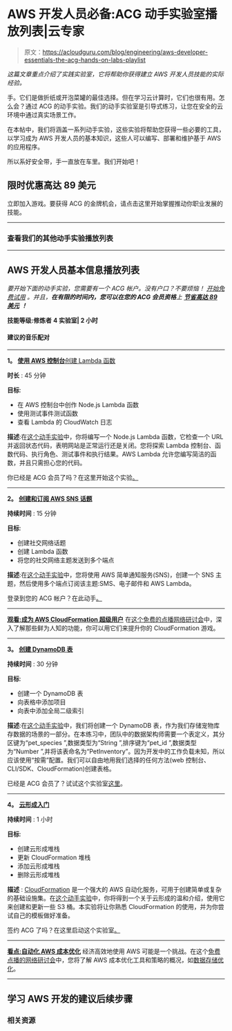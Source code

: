 # AWS 开发人员必备:ACG 动手实验室播放列表|云专家

> 原文：<https://acloudguru.com/blog/engineering/aws-developer-essentials-the-acg-hands-on-labs-playlist>

*这篇文章重点介绍了实践实验室，它将帮助你获得建立 AWS 开发人员技能的实际经验。*

手。它们是做折纸或开泡菜罐的最佳选择。但在学习云计算时，它们也很有用。怎么会？通过 ACG 的动手实验。我们的动手实验室是引导式练习，让您在安全的云环境中通过真实场景工作。

在本帖中，我们将涵盖一系列动手实验，这些实验将帮助您获得一些必要的工具，以学习成为 AWS 开发人员的基本知识，这些人可以编写、部署和维护基于 AWS 的应用程序。

所以系好安全带，手一直放在车里。我们开始吧！

## 限时优惠高达 89 美元

立即加入游戏。要获得 ACG 的金牌机会，请点击这里开始掌握推动你职业发展的技能。

* * *

### 查看我们的其他动手实验播放列表

* * *

## AWS 开发人员基本信息播放列表

**要开始下面的动手实验，您需要有一个 ACG 帐户。没有户口？不要烦恼！* [*开始免费试用*](https://acloudguru.com/pricing) *。并且，**在有限的时间内，您可以在您的 ACG 会员资格**上* [***节省高达 89 美元***](https://acloudguru.com/content/cloudgames?utm_source=site&utm_medium=blog&utm_campaign=2021_cloudgames) ***！****

**技能等级:修炼者**
**4 实验室| 2 小时**

#### 建议的音乐配对

* * *

**1。** [**使用 AWS 控制台**创建 Lambda 函数](https://acloudguru.com/hands-on-labs/creating-a-lambda-function-using-the-aws-console)

**时长** : 45 分钟

**目标**:

*   在 AWS 控制台中创作 Node.js Lambda 函数
*   使用测试事件测试函数
*   查看 Lambda 的 CloudWatch 日志

**描述**:在[这个动手实验](https://acloudguru.com/hands-on-labs/creating-a-lambda-function-using-the-aws-console)中，你将编写一个 Node.js Lambda 函数，它检查一个 URL 并返回状态代码，表明网站是正常运行还是关闭。您将探索 Lambda 控制台、函数代码、执行角色、测试事件和执行结果。AWS Lambda 允许您编写简洁的函数，并且只需担心您的代码。

你已经是 ACG 会员了吗？在这里开始这个实验[。](https://learn.acloud.guru/handson/a0645bc3-152d-44c8-8706-bf309f4c846e)

* * *

**2。** [**创建和订阅 AWS SNS 话题**](https://acloudguru.com/hands-on-labs/creating-and-subscribing-to-aws-sns-topics)

**持续时间** : 15 分钟

**目标**:

*   创建社交网络话题
*   创建 Lambda 函数
*   将您的社交网络主题发送到多个端点

**描述**:在[这个动手实验](https://acloudguru.com/hands-on-labs/creating-and-subscribing-to-aws-sns-topics)中，您将使用 AWS 简单通知服务(SNS)，创建一个 SNS 主题，然后使用多个端点订阅该主题:SMS、电子邮件和 AWS Lambda。

登录到您的 ACG 帐户？在此动手[。](https://learn.acloud.guru/handson/1167a5fe-7953-4f6c-89ed-50e8b18ccac3)

* * *

**[观看:成为 AWS CloudFormation 超级用户](https://acloudguru.com/content/become-an-aws-cloudformation-power-user)** 在[这个免费的点播网络研讨会](https://acloudguru.com/content/become-an-aws-cloudformation-power-user)中，深入了解那些鲜为人知的功能，你可以用它们来提升你的 CloudFormation 游戏。

* * *

**3。** [**创建 DynamoDB 表**](https://acloudguru.com/hands-on-labs/creating-a-dynamodb-table)

**持续时间** : 30 分钟

**目标**:

*   创建一个 DynamoDB 表
*   向表格中添加项目
*   向表中添加全局二级索引

**描述**:在[这个动手实验](https://acloudguru.com/hands-on-labs/creating-a-dynamodb-table)中，我们将创建一个 DynamoDB 表，作为我们存储宠物库存数据的场景的一部分。在本练习中，团队中的数据架构师需要一个表定义，其分区键为“pet_species ”,数据类型为“String ”,排序键为“pet_id ”,数据类型为“Number ”,并将该表命名为“PetInventory”。因为开发中的工作负载未知，所以应该使用“按需”配置。我们可以自由地用我们选择的任何方法(web 控制台、CLI/SDK、CloudFormation)创建表格。

已经是 ACG 会员了？试试这个实验室[这里](https://learn.acloud.guru/handson/d524d389-9ee2-490a-9f2d-95e0502b3682)。

* * *

**4。** [**云形成入门**](https://acloudguru.com/hands-on-labs/getting-started-with-cloudformation)

**持续时间** : 1 小时

**目标**:

*   创建云形成堆栈
*   更新 CloudFormation 堆栈
*   添加云形成堆栈
*   删除云形成堆栈

**描述** : [CloudFormation](https://acloudguru.com/course/introduction-to-aws-cloudformation) 是一个强大的 AWS 自动化服务，可用于创建简单或复杂的基础设施集。在[这个动手实验](https://acloudguru.com/hands-on-labs/getting-started-with-cloudformation)中，你将得到一个关于云形成的温和介绍，使用它来创建和更新一些 S3 桶。本实验将让你熟悉 CloudFormation 的使用，并为你尝试自己的模板做好准备。

签约 ACG 了吗？在这里启动这个实验室[。](https://learn.acloud.guru/handson/8a73c444-d5a3-461a-81fd-0cb4f0a56103)

* * *

[**看点:自动化 AWS 成本优化**](https://go.acloudguru.com/AWS-Cost-Optimization-Webinar)
经济高效地使用 AWS 可能是一个挑战。在这个[免费点播的网络研讨会](https://go.acloudguru.com/AWS-Cost-Optimization-Webinar)中，您将了解 AWS 成本优化工具和策略的概况，如[数据存储优化](https://acloudguru.com/course/introduction-to-optimizing-data-storage-in-aws)。

* * *

## 学习 AWS 开发的建议后续步骤

### 相关资源